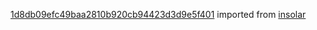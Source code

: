 [1d8db09efc49baa2810b920cb94423d3d9e5f401](https://github.com/insolar/insolar/commit/1d8db09efc49baa2810b920cb94423d3d9e5f401) imported from [insolar](https://github.com/insolar/insolar)
